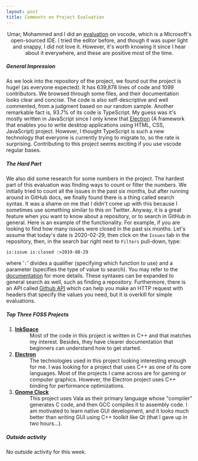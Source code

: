```yaml
---
layout: post
title: Comments on Project Evaluation
---
```


[/]: # (Title)
<p align="center">
    Umar, Mohammed and I did an <a href="https://github.com/hunter-college-ossd-
    spr-2020/project-evaluation/blob/master/vscode_evaluation.md">evaluation</a>
    on vscode, which is a Microsoft's open-sourced IDE. I tried the editor
    before, and though it was super light and snappy, I did not love it.
    However, it's worth knowing it since I hear about it everywhere, and these
    are positive most of the time.
</p>


[//]: # (Content)
##### General Impression

As we look into the repository of the project, we found out the project is huge!
(as everyone expected). It has 639,878 lines of code and 1099 contributors. We
browsed through some files, and their documentation looks clear and concise. The
code is also self-descriptive and well commented, from a judgment based on our
random sample. Another remarkable fact is, 93.7% of its code is TypeScript. My
guess was it's mostly written in JavaScript since I only knew that
[Electron][ELECTRON] (A framework that enables you to write desktop applications
using HTML, CSS, JavaScript) project. However, I thought TypeScript is such a
new technology that everyone is currently trying to migrate to, so the rate is
surprising. Contributing to this project seems exciting if you use vscode
regular bases.


##### The Hard Part

We also did some research for some numbers in the project. The hardest part of
this evaluation was finding ways to count or filter the numbers. We initially
tried to count all the issues in the past six months, but after running around
in GitHub docs, we finally found there is a thing called search syntax. It was a
shame on me that I didn't come up with this because I sometimes use something
similar to this on Twitter. Anyway, it is a great feature when you want to know
about a repository, or to search in GitHub in general. Here is an example of the
functionality. For example, if you are looking to find how many issues were 
closed in the past six months. Let's assume that today's date is 2020-02-29, 
then click on the `Issues` tab in the repository, then, in the search bar right 
next to `Filters` pull-down, type:  
```
is:issue is:closed :>2019-08-29
```
where '`:`' divides a qualifier (specifying which function to use) and a 
parameter (specifies the type of value to search). You may refer to the [ 
documentation][GH_SEARCH_DOC] for more details. These syntaxes can be expanded
to general search as well, such as finding a repository. Furthermore, there is
an API called [Github API][GH_API] which can help you make an HTTP request with
headers that specify the values you need, but it is overkill for simple
evaluations.


##### Top Three FOSS Projects

<dl><ol>
    <li>
        <dt><b><a href="https://inkscape.org/">InkSpace</a></b></dt>
        <dd>Most of the code in this project is written in C++ and that matches
        my interest. Besides, they have clearer documentation that beginners can
        understand how to get started.</dd>
    </li>
    <li>
        <dt><b><a href="https://www.electronjs.org"> Electron </a></b></dt>
        <dd>The technologies used in this project looking interesting enough for
        me. I was looking for a project that uses C++ as one of its core
        languages. Most of the projects I came across are for gaming or computer
        graphics. However, the Electron project uses C++ binding for
        performance optimizations.
        </dd>
    </li>
    <li>
        <dt><b>
            <a href="https://gitlab.gnome.org/GNOME/gnome-clocks/">Gnome Clock
            </a></b></dt>
        <dd>
        This project uses Vala as their primary language whose "compiler"
        generates C code, and then GCC compiles it to assembly code. I am
        motivated to learn native GUI development, and it looks much better than
        writing GUI using C++ toolkit like Qt (that I gave up in two hours...).
        </dd>
    </li>
</ol></dl>

##### Outside activity
No outside activity for this week.

[ELECTRON]: https://www.electronjs.org
[GH_SEARCH_DOC]: https://help.github.com/en/github/searching-for-information-on-github/searching-issues-and-pull-requests
[GH_API]: https://developer.github.com/v3/
